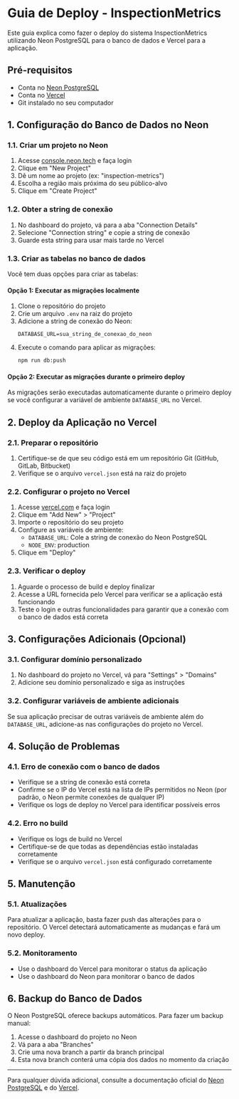 # Guia de Deploy - InspectionMetrics

Este guia explica como fazer o deploy do sistema InspectionMetrics utilizando Neon PostgreSQL para o banco de dados e Vercel para a aplicação.

## Pré-requisitos

- Conta no [Neon PostgreSQL](https://neon.tech)
- Conta no [Vercel](https://vercel.com)
- Git instalado no seu computador

## 1. Configuração do Banco de Dados no Neon

### 1.1. Criar um projeto no Neon

1. Acesse [console.neon.tech](https://console.neon.tech) e faça login
2. Clique em "New Project"
3. Dê um nome ao projeto (ex: "inspection-metrics")
4. Escolha a região mais próxima do seu público-alvo
5. Clique em "Create Project"

### 1.2. Obter a string de conexão

1. No dashboard do projeto, vá para a aba "Connection Details"
2. Selecione "Connection string" e copie a string de conexão
3. Guarde esta string para usar mais tarde no Vercel

### 1.3. Criar as tabelas no banco de dados

Você tem duas opções para criar as tabelas:

#### Opção 1: Executar as migrações localmente

1. Clone o repositório do projeto
2. Crie um arquivo `.env` na raiz do projeto
3. Adicione a string de conexão do Neon:
   ```
   DATABASE_URL=sua_string_de_conexao_do_neon
   ```
4. Execute o comando para aplicar as migrações:
   ```bash
   npm run db:push
   ```

#### Opção 2: Executar as migrações durante o primeiro deploy

As migrações serão executadas automaticamente durante o primeiro deploy se você configurar a variável de ambiente `DATABASE_URL` no Vercel.

## 2. Deploy da Aplicação no Vercel

### 2.1. Preparar o repositório

1. Certifique-se de que seu código está em um repositório Git (GitHub, GitLab, Bitbucket)
2. Verifique se o arquivo `vercel.json` está na raiz do projeto

### 2.2. Configurar o projeto no Vercel

1. Acesse [vercel.com](https://vercel.com) e faça login
2. Clique em "Add New" > "Project"
3. Importe o repositório do seu projeto
4. Configure as variáveis de ambiente:
   - `DATABASE_URL`: Cole a string de conexão do Neon PostgreSQL
   - `NODE_ENV`: production
5. Clique em "Deploy"

### 2.3. Verificar o deploy

1. Aguarde o processo de build e deploy finalizar
2. Acesse a URL fornecida pelo Vercel para verificar se a aplicação está funcionando
3. Teste o login e outras funcionalidades para garantir que a conexão com o banco de dados está correta

## 3. Configurações Adicionais (Opcional)

### 3.1. Configurar domínio personalizado

1. No dashboard do projeto no Vercel, vá para "Settings" > "Domains"
2. Adicione seu domínio personalizado e siga as instruções

### 3.2. Configurar variáveis de ambiente adicionais

Se sua aplicação precisar de outras variáveis de ambiente além do `DATABASE_URL`, adicione-as nas configurações do projeto no Vercel.

## 4. Solução de Problemas

### 4.1. Erro de conexão com o banco de dados

- Verifique se a string de conexão está correta
- Confirme se o IP do Vercel está na lista de IPs permitidos no Neon (por padrão, o Neon permite conexões de qualquer IP)
- Verifique os logs de deploy no Vercel para identificar possíveis erros

### 4.2. Erro no build

- Verifique os logs de build no Vercel
- Certifique-se de que todas as dependências estão instaladas corretamente
- Verifique se o arquivo `vercel.json` está configurado corretamente

## 5. Manutenção

### 5.1. Atualizações

Para atualizar a aplicação, basta fazer push das alterações para o repositório. O Vercel detectará automaticamente as mudanças e fará um novo deploy.

### 5.2. Monitoramento

- Use o dashboard do Vercel para monitorar o status da aplicação
- Use o dashboard do Neon para monitorar o banco de dados

## 6. Backup do Banco de Dados

O Neon PostgreSQL oferece backups automáticos. Para fazer um backup manual:

1. Acesse o dashboard do projeto no Neon
2. Vá para a aba "Branches"
3. Crie uma nova branch a partir da branch principal
4. Esta nova branch conterá uma cópia dos dados no momento da criação

---

Para qualquer dúvida adicional, consulte a documentação oficial do [Neon PostgreSQL](https://neon.tech/docs) e do [Vercel](https://vercel.com/docs).